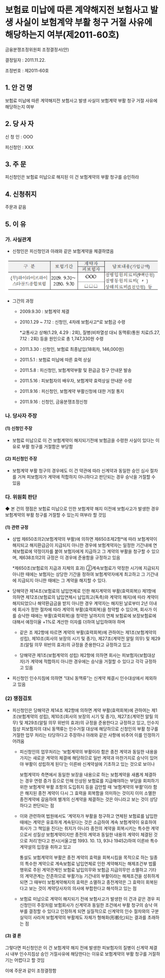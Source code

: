# 보험료 미납에 따른 계약해지전 보험사고 발생 사실이 보험계약 부활 청구 거절 사유에 해당하는지 여부(제2011-60호)

금융분쟁조정위원회 조정결정서(안)

결정일자 : 2011.11.22.

조정번호 : 제2011-60호

## 1. 안 건 명
보험료 미납에 따른 계약해지전 보험사고 발생 사실이  보험계약 부활 청구 거절 사유에 해당하는지 여부

## 2. 당 사 자 

신 청 인  : OOO

피신청인  : XXX

## 3. 주    문

피신청인은 보험료 미납으로 해지된 이 건 보험계약의 부활 청구를 승인하라 

## 4. 신청취지 

주문과 같음

## 5. 이   유 

### 가. 사실관계
 
* 신청인은 피신청인과 아래와 같은 보험계약을 체결하였음

![alt image](https://raw.githubusercontent.com/aijinet/bodoc-claim-contents/master/contents/images/144_1.PNG)

<!--
구 분
보험기간
계약자
담보내용(가입금액)
피보험자
(무)하이라이프하이스타골드종합보험
2009. 9.30∼
2050. 9.30
OOO
질병입원의료비(9백만원)
질병통원의료비( 〃 )
상해의료비(1천만원) 등
☖☖☖
-->
  

* 그간의 과정

  * 2009.9.30 : 보험계약 체결

  * 2010.1.29 ~ 7.12 : 신청인, 4차례 보험사고*로 보험금 수령
 
    *교통사고 상해(1.29, 4.29 : 2회), 질병(비파열성 대뇌 동맥류)통원 치료(5.27, 7.12 : 2회) 등을 원인으로 총 1,747,330원 수령

  * 2011.3.30 : 신청인, 보험료 최종납입(18회차, 146,000원)

  * 2011.5.1 : 보험료 미납에 따른 효력 상실

  * 2011.5.8 : 피신청인, 보험계약부활 및 환급금 청구 안내문 발송

  * 2011.5.16 : 피보험자의 배우자, 보험계약 효력상실 안내문 수령

  * 2011.9.16 : 피신청인, 보험계약 부활신청에 대한 거절 통지

  * 2011.9.16 : 신청인, 금융분쟁조정신청

### 나. 당사자 주장 

#### (1) 신청인 주장 

* 보험료 미납으로 이 건 보험계약이 해지되기전에 보험금을 수령한 사실이 있다는 이유로 부활 청구를 거절함은 부당함

#### (2) 피신청인 주장

* 보험계약 부활 청구의 경우에도 이 건 약관에 따라 신계약과 동일한 승인 심사 절차를 거쳐 피보험자가 계약에 적합하지 아니하다고 판단되는 경우 승낙을 거절할 수 있음 

### 다. 위원회 판단

◆ 본 건의 쟁점은 보험료 미납으로 인한 보험계약 해지 이전에 보험사고가 발생한 경우 보험계약의 부활 청구를 거절할 수 있는지 여부라 할 것임

#### (1) 관련 규정  

* 상법 제650조의2(보험계약의 부활)에 의하면 제650조제2항*에 따라 보험계약이 해지되고 해지환급금이 지급되지 아니한 경우에 보험계약자는 일정한 기간내에 연체보험료에 약정이자를 붙여 보험자에게 지급하고 그 계약의 부활을 청구할 수 있으며, 제638조의2의 규정은 이 경우에 준용함을 규정하고 있음

    *제650조(보험료의 지급과 지체의 효과) ②계속보험료가 약정한 시기에 지급되지 아니한 때에는 보험자는 상당한 기간을 정하여 보험계약자에게 최고하고 그 기간내에 지급되지 아니한 때에는 그 계약을 해지할 수 있다.

* 당해약관 제14조{보험료의 납입연체로 인한 해지계약의 부활(효력회복)} 제1항에 의하면 제12조(보험료의 납입연체시 납입최고(독촉)와 계약의 해지)에 따라 계약이 해지되었으나 해약환급금을 받지 아니한 경우 계약자는 해지된 날로부터 2년 이내에 회사가 정한 절차에 따라 계약의 부활(효력회복)을 청약할 수 있으며, 회사가 이를 승낙한 때에는 부활(효력회복)을 청약한 날까지의 연체 보험료에 보장보험료에 대해서 예정이율 +1%로 계산한 이자를 더하여 납입하여야 하며 

  * 같은 조 제2항에 따르면 계약의 부활(효력회복)에 관하여는 제1조(보험계약의 성립), 제10조(회사의 보장의 시기 및 종기), 제27조(계약전 알릴 의무) 및 제29조(알릴 의무 위반의 효과)의 규정을 준용한다고 규정하고 있고 

  * 당해약관 제1조(보험계약의 성립) 제2항에 의하면 회사는 피보험자(보험대상자)가 계약에 적합하지 아니한 경우에는 승낙을 거절할 수 있다고 각각 규정하고 있음 

* 피신청인 인수지침에 의하면 “대뇌 동맥류”는 신계약 체결시 인수대상에서 제외하고 있음

### (2) 쟁점검토  

* 피신청인은 당해약관 제14조 제2항에 의하면 계약 부활(효력회복)에 관하여는 제1조(보험계약의 성립), 제10조(회사의 보장의 시기 및 종기), 제27조(계약전 알릴 의무) 및 제29조(알릴 의무 위반의 효과)의 규정을 준용한다고 규정하고 있고, 인수지침상 피보험자의 대뇌 동맥류는 인수거절 대상에 해당하므로 신청인의 부활 청구를 거절한 업무 처리는 타당하다고 주장하나 아래와 같은 사항에 비추어 이를 인정하기 어려움 

  * 피신청인의 업무처리는 ‘보험계약의 부활이라 함은 종전 계약과 동일한 내용을 가지는 새로운 계약의 체결에 해당하므로 일반 계약과 마찬가지로 승낙이 있어야 부활이 성립하게 된다’는 이른바 신계약설에 기초하고 있는 것으로 보이나

    보험계약자 측면에서 동일한 보장을 내용으로 하는 보험계약을 새롭게 체결하는 경우 연령 증가 등으로 인해 인상된 보험료를 지급해야하는 부담을 회피하기 위한 보험계약 부활 조항의 도입취지 등을 감안할 때 ‘보험계약의 부활’이라 함은 해지된 종전 계약이 다시 그 효력을 회복함을 의미하는 것이지 이미 소멸한 종전계약에 갈음하여 별개의 신계약을 체결하는 것은 아니라고 보는 것이 상당하다고 판단되는 점

  * 이와 관련하여 법원에서도 ‘계약자가 부활을 청구하고 연체된 보험료를 납입한 때에는 계약은 유효하게 계속된다는 것은 소급하여 계속 보험계약이 유효하여 회사가 그 책임을 진다는 취지가 아니라 종전의 계약을 회복시키는 특수한 계약으로서 성질상 보험계약이지만 종전의 계약과 동일한 내용의 계약이 체결된 것으로 처리’한다고 판시(서울고법 1993. 10. 13, 93나 19452)하여 이른바 특수계약설의 입장을 취하고 있고

    통설도 보험계약의 부활은 종전 계약의 효력을 회복시킴을 목적으로 하는 일종의 특수한 계약으로 계속보험료 납입연체로 인한 계약해지는 해제조건부 법률행위로 주된 계약관계인 보험료 납입의무와 보험금 지급의무만 소멸하고 기타의 계약관계는 잔존하므로 부활가능 기간내의 부활이라는 해제조건을 성취하게 되면 그 때부터 보험계약해지의 효력은 소멸하고 종전계약은 그 효력이 회복된다고 보는 것이 계약당사자의 의사에 부합한다고 해석하고 있는 점

  * 보험료 미납으로 계약이 해지되기 전에 보험사고가 발생한 이 건과 같은 경우 피신청인이 주장처럼 보험회사가 신계약과 동일한 조건에서 부활 청구의 승낙 여부를 결정할 수 있다고 인정하게 되면 실질적으로 신계약의 인수 절차와의 구분 실익이 사라져 보험계약의 부활제도 자체가 형해화(形骸化)되는 결과를 초래하는 점 

#### (3) 결 론   

그렇다면 피신청인은 이 건 보험계약 해지 전에 발생한 피보험자의 질병이 신계약 체결시 내부 인수지침상 승인 거절사유에 해당한다는 이유로 보험계약의 부활 청구를 거절하기는 어렵다고 할 것임
     
이에 주문과 같이 조정결정함 
